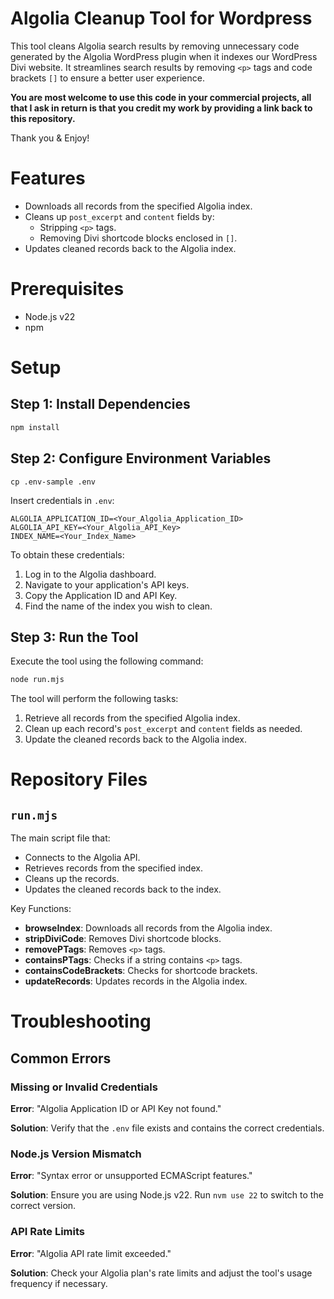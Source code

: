 # Algolia Cleanup Tool for Wordpress

This tool cleans Algolia search results by removing unnecessary code generated by the Algolia WordPress plugin when it indexes our WordPress Divi website. It streamlines search results by removing `<p>` tags and code brackets `[]` to ensure a better user experience.

**You are most welcome to use this code in your commercial projects, all that I ask in return is that you credit my work by providing a link back to this repository.**

Thank you & Enjoy!

# Features

- Downloads all records from the specified Algolia index.
- Cleans up `post_excerpt` and `content` fields by:
  - Stripping `<p>` tags.
  - Removing Divi shortcode blocks enclosed in `[]`.
- Updates cleaned records back to the Algolia index.

# Prerequisites

- Node.js v22
- npm 

# Setup

## Step 1: Install Dependencies

```bash
npm install
```

## Step 2: Configure Environment Variables

```
cp .env-sample .env
```
Insert credentials in `.env`:

```
ALGOLIA_APPLICATION_ID=<Your_Algolia_Application_ID>
ALGOLIA_API_KEY=<Your_Algolia_API_Key>
INDEX_NAME=<Your_Index_Name>
```

To obtain these credentials:

1. Log in to the Algolia dashboard.
2. Navigate to your application's API keys.
3. Copy the Application ID and API Key.
4. Find the name of the index you wish to clean.

## Step 3: Run the Tool
Execute the tool using the following command:

```bash
node run.mjs
```

The tool will perform the following tasks:
1. Retrieve all records from the specified Algolia index.
2. Clean up each record's `post_excerpt` and `content` fields as needed.
3. Update the cleaned records back to the Algolia index.
   

# Repository Files

## `run.mjs`
The main script file that:
- Connects to the Algolia API.
- Retrieves records from the specified index.
- Cleans up the records.
- Updates the cleaned records back to the index.

Key Functions:
- **browseIndex**: Downloads all records from the Algolia index.
- **stripDiviCode**: Removes Divi shortcode blocks.
- **removePTags**: Removes `<p>` tags.
- **containsPTags**: Checks if a string contains `<p>` tags.
- **containsCodeBrackets**: Checks for shortcode brackets.
- **updateRecords**: Updates records in the Algolia index.


# Troubleshooting

## Common Errors

### Missing or Invalid Credentials
**Error**: "Algolia Application ID or API Key not found."

**Solution**: Verify that the `.env` file exists and contains the correct credentials.

### Node.js Version Mismatch
**Error**: "Syntax error or unsupported ECMAScript features."

**Solution**: Ensure you are using Node.js v22. Run `nvm use 22` to switch to the correct version.

### API Rate Limits
**Error**: "Algolia API rate limit exceeded."

**Solution**: Check your Algolia plan's rate limits and adjust the tool's usage frequency if necessary.


